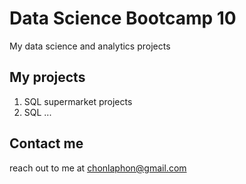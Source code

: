 # Data Science Bootcamp 10
My data science and analytics projects

## My projects

1. SQL supermarket projects
2. SQL ...


## Contact me
reach out to me at chonlaphon@gmail.com
